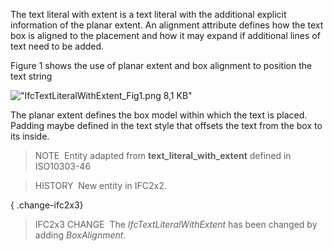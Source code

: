 ﻿The text literal with extent is a text literal with the additional explicit information of the planar extent. An alignment attribute defines how the text box is aligned to the placement and how it may expand if additional lines of text need to be added.

Figure 1 shows the use of planar extent and box alignment to position the text string

!["IfcTextLiteralWithExtent_Fig1.png 8,1 KB"](../../../../../../figures/ifctextliteralwithextent_fig1.png "Figure 1 &mdash; Text literal with extent and alignment")

The planar extent defines the box model within which the text is placed. Padding maybe defined in the text style that offsets the text from the box to its inside.

> NOTE&nbsp; Entity adapted from **text_literal_with_extent** defined in ISO10303-46

> HISTORY&nbsp; New entity in IFC2x2.

{ .change-ifc2x3}
> IFC2x3 CHANGE &nbsp;The _IfcTextLiteralWithExtent_ has been changed by adding _BoxAlignment_.

